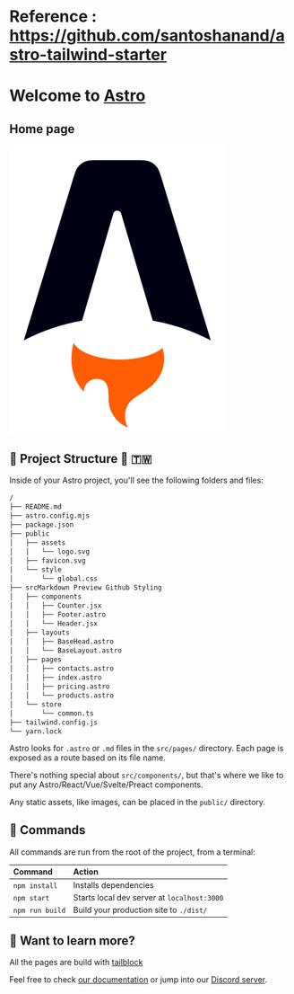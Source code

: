 # Reference : https://github.com/santoshanand/astro-tailwind-starter


# Welcome to [Astro](https://astro.build)

## Home page 

![Home page](./public/assets/logo.svg)

## 🚀 Project Structure 🙂 🇹🇼 

Inside of your Astro project, you'll see the following folders and files:

```
/
├── README.md
├── astro.config.mjs
├── package.json
├── public
│   ├── assets
│   │   └── logo.svg
│   ├── favicon.svg
│   └── style
│       └── global.css
├── srcMarkdown Preview Github Styling
│   ├── components
│   │   ├── Counter.jsx
│   │   ├── Footer.astro
│   │   └── Header.jsx
│   ├── layouts
│   │   ├── BaseHead.astro
│   │   └── BaseLayout.astro
│   ├── pages
│   │   ├── contacts.astro
│   │   ├── index.astro
│   │   ├── pricing.astro
│   │   └── products.astro
│   └── store
│       └── common.ts
├── tailwind.config.js
└── yarn.lock
```


Astro looks for `.astro` or `.md` files in the `src/pages/` directory. Each page is exposed as a route based on its file name.

There's nothing special about `src/components/`, but that's where we like to put any Astro/React/Vue/Svelte/Preact components.

Any static assets, like images, can be placed in the `public/` directory.

## 🧞 Commands

All commands are run from the root of the project, from a terminal:

| Command         | Action                                      |
|:----------------|:--------------------------------------------|
| `npm install`   | Installs dependencies                       |
| `npm start`     | Starts local dev server at `localhost:3000` |
| `npm run build` | Build your production site to `./dist/`     |

## 👀 Want to learn more?

All the pages are build with [tailblock](https://tailblocks.cc/)




Feel free to check [our documentation](https://github.com/snowpackjs/astro) or jump into our [Discord server](https://astro.build/chat).
